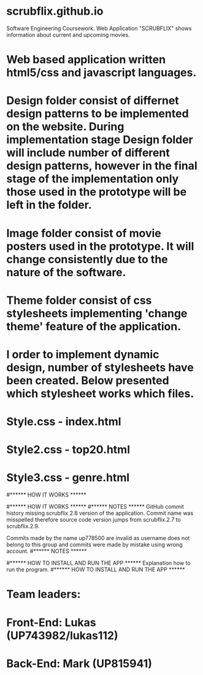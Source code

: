 # scrubflix.github.io
Software Engineering Coursework. Web Application "SCRUBFLIX" shows information about current and upcoming movies.

# Web based application written html5/css and javascript languages.
# Design folder consist of differnet design patterns to be implemented on the website. During implementation stage Design folder will include number of different design patterns, however in the final stage of the implementation only those used in the prototype will be left in the folder.
# Image folder consist of movie posters used in the prototype. It will change consistently due to the nature of the software.
# Theme folder consist of css stylesheets implementing 'change theme' feature of the application.
# I order to implement dynamic design, number of stylesheets have been created. Below presented which stylesheet works which files.
# Style.css - index.html
# Style2.css - top20.html
# Style3.css - genre.html


#****** HOW IT WORKS ******

#****** HOW IT WORKS ******
#****** NOTES ******
GitHub commit history missing scrubflix.2.8 version of the application. Commit name was misspelled therefore source code version jumps from scrubflix.2.7 to scrubflix.2.9.

Commits made by the name up778500 are invalid as username does not belong to this group and commits were made by mistake using wrong account.
#****** NOTES ******

#****** HOW TO INSTALL AND RUN THE APP ******
Explanation how to run the program.
#****** HOW TO INSTALL AND RUN THE APP ******

# Team leaders: 
# Front-End: Lukas (UP743982/lukas112)
# Back-End: Mark (UP815941)
